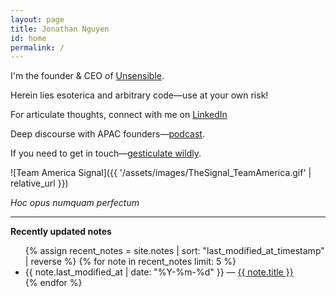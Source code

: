 ```yaml
---
layout: page
title: Jonathan Nguyen
id: home
permalink: /
---
```


I'm the founder & CEO of [Unsensible](https://www.unsensible.com). 

Herein lies esoterica and arbitrary code—use at your own risk!

For articulate thoughts, connect with me on [LinkedIn](https://www.linkedin.com/in/jonathannguyen)

Deep discourse with APAC founders—[podcast](https://www.unsensible.com/podcast).

If you need to get in touch—[gesticulate wildly](https://bsky.app/profile/jonathannguyen.net).

![Team America Signal]({{ '/assets/images/TheSignal_TeamAmerica.gif' | relative_url }})

*Hoc opus numquam perfectum*

---

<strong>Recently updated notes</strong>

<ul>
  {% assign recent_notes = site.notes | sort: "last_modified_at_timestamp" | reverse %}
  {% for note in recent_notes limit: 5 %}
    <li>
      {{ note.last_modified_at | date: "%Y-%m-%d" }} — <a class="internal-link" href="{{ site.baseurl }}{{ note.url }}">{{ note.title }}</a>
    </li>
  {% endfor %}
</ul>

<style>
  .wrapper {
    max-width: 46em;
  }
</style>